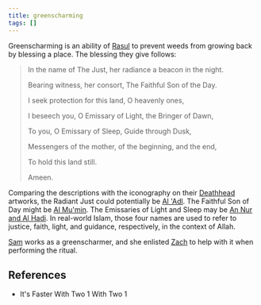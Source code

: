 ```yaml
---
title: greenscharming
tags: []
---
```

Greenscharming is an ability of [Rasul](/_wiki/rasul.md) to prevent weeds from growing back by blessing a place. The blessing they give follows:

> In the name of The Just, her radiance a beacon in the night.
>
> Bearing witness, her consort, The Faithful Son of the Day.
>
> I seek protection for this land, O heavenly ones,
>
> I beseech you, O Emissary of Light, the Bringer of Dawn,
>
> To you, O Emissary of Sleep, Guide through Dusk,
>
> Messengers of the mother, of the beginning, and the end,
>
> To hold this land still.
>
> Ameen.

Comparing the descriptions with the iconography on their [Deathhead](/_wiki/deathhead.md) artworks, the Radiant Just could potentially be [Al 'Adl](/_wiki/al-adl.md). The Faithful Son of Day might be [Al Mu'min](/_wiki/al-mumin.md). The Emissaries of Light and Sleep may be [An Nur and Al Hadi](/_wiki/an-nur-and-al-hadi.md). In real-world Islam, those four names are used to refer to justice, faith, light, and guidance, respectively, in the context of Allah.

[Sam](/_wiki/sam.md) works as a greenscharmer, and she enlisted [Zach](/_wiki/zach.md) to help with it when performing the ritual.
## References
- It's Faster With Two 1
 With Two 1
